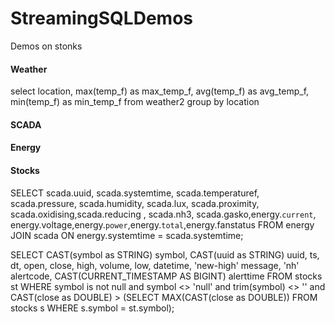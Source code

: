 # StreamingSQLDemos
Demos on stonks



#### Weather

select location, max(temp_f) as max_temp_f, avg(temp_f) as avg_temp_f, min(temp_f) as min_temp_f from weather2 
group by location

#### SCADA

#### Energy

#### Stocks



SELECT scada.uuid, scada.systemtime, scada.temperaturef, scada.pressure, scada.humidity, scada.lux, scada.proximity, 
scada.oxidising,scada.reducing , scada.nh3, scada.gasko,energy.`current`, energy.voltage,energy.`power`,energy.`total`,energy.fanstatus
FROM energy JOIN scada ON energy.systemtime = scada.systemtime;


SELECT CAST(symbol as STRING) symbol, CAST(uuid as STRING) uuid, ts, dt, open, close, high, volume, low, datetime, 'new-high' message, 'nh' alertcode, CAST(CURRENT_TIMESTAMP AS BIGINT) alerttime FROM stocks st WHERE symbol is not null and symbol <> 'null' and trim(symbol) <> '' and CAST(close as DOUBLE) > (SELECT MAX(CAST(close as DOUBLE)) FROM stocks s WHERE s.symbol = st.symbol);

